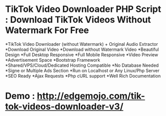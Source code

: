 # TikTok Video Downloader PHP Script : Download TikTok Videos Without Watermark For Free
*TikTok Video Downloader (without Watermark) + Original Audio Extractor
*Download Original Video
*Download without Watermark Video
*Beautiful Design
*Full Desktop Responsive
*Full Mobile Responsive
*Video Preview
*Advertisement Space
*Bootstrap Framework
*Shared/VPS/Cloud/Dedicated Hosting Compatible
*No Database Needed
*Signe or Multiple Ads Section
*Run on Localhost or Any Linux/Php Server
*SEO Ready
*Ajax Requests
*Php cURL support
*Well Rich Documentation
# Demo : http://edgemojo.com/tik-tok-videos-downloader-v3/
